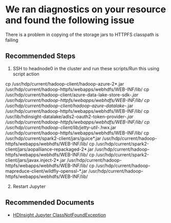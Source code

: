 <properties
    pageTitle="HDInsight Jupyter ClassNotFoundException"
    description="Copying of the storage jars to HTTPFS classpath is failing and giving ClassNotFoundException"
    infoBubbleText="Found recent cluster failure. See details on the right."
    service="microsoft.hdinsight"
    resource="clusters"
    authors="Ravi"
    ms.author="v-ravikc"
    displayOrder=""
    articleId="Hdi_JupyterClassNotFoundException"
    diagnosticScenario="HDInsightJupyterClassNotFoundExceptionInsight" 
    selfHelpType="rca"
    supportTopicIds=""
    resourceTags=""
    productPesIds="15078"
    cloudEnvironments="public"
/>

# We ran diagnostics on your resource and found the following issue

There is a problem in copying of the storage jars to HTTPFS classpath is failing

## **Recommended Steps**

1. SSH to headnode0 in the cluster and run these scripts/Run this using script action

cp /usr/hdp/current/hadoop-client/hadoop-azure-2*.jar /usr/hdp/current/hadoop-httpfs/webapps/webhdfs/WEB-INF/lib/
cp /usr/hdp/current/hadoop-client/azure-data-lake-store-sdk-*.jar /usr/hdp/current/hadoop-httpfs/webapps/webhdfs/WEB-INF/lib/
cp /usr/hdp/current/hadoop-client/hadoop-azure-datalake-*.jar /usr/hdp/current/hadoop-httpfs/webapps/webhdfs/WEB-INF/lib/
cp /usr/lib/hdinsight-datalake/adls2-oauth2-token-provider-*.jar /usr/hdp/current/hadoop-httpfs/webapps/webhdfs/WEB-INF/lib/
cp /usr/hdp/current/hadoop-client/lib/jetty-util-*.hwx.jar /usr/hdp/current/hadoop-httpfs/webapps/webhdfs/WEB-INF/lib/
cp /usr/hdp/current/spark2-client/jars/guice*.jar /usr/hdp/current/hadoop-httpfs/webapps/webhdfs/WEB-INF/lib/
cp /usr/hdp/current/spark2-client/jars/aopalliance-repackaged-2*.jar /usr/hdp/current/hadoop-httpfs/webapps/webhdfs/WEB-INF/lib/
cp /usr/hdp/current/spark2-client/jars/javax.inject-2*.jar /usr/hdp/current/hadoop-httpfs/webapps/webhdfs/WEB-INF/lib/
cp /usr/hdp/current/hadoop-mapreduce-client/wildfly-openssl-*.jar /usr/hdp/current/hadoop-httpfs/webapps/webhdfs/WEB-INF/lib/

2. Restart Jupyter

## **Recommended Documents**

* [HDInsight Jupyter ClassNotFoundException](https://msdata.visualstudio.com/HDInsight/_wiki/wikis/HDInsight.wiki?pagePath=%2FWIKI%2FTSGs%2FSpark%2FNotebooks%2FJupyter%2FJupyter%20500%20ClassNotFoundException&pageId=2265&wikiVersion=GBwikiMaster)

